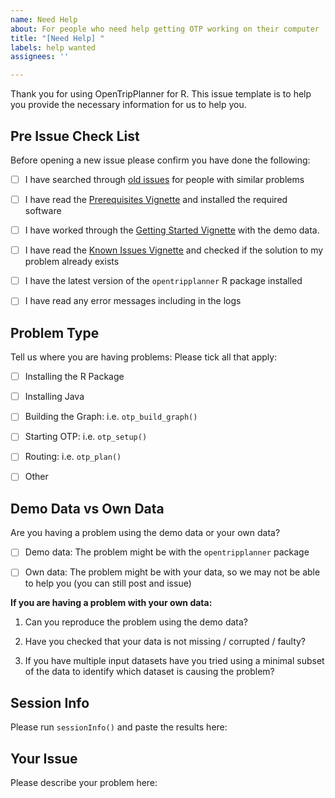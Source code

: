 ```yaml
---
name: Need Help
about: For people who need help getting OTP working on their computer
title: "[Need Help] "
labels: help wanted
assignees: ''

---
```


Thank you for using OpenTripPlanner for R. This issue template is to help you provide the necessary information for us to help you.

## Pre Issue Check List

Before opening a new issue please confirm you have done the following:

- [ ] I have searched through [old issues](https://github.com/ropensci/opentripplanner/issues?q=is%3Aissue) for people with similar problems

- [ ] I have read the [Prerequisites Vignette](https://docs.ropensci.org/opentripplanner/articles/prerequisites.html) and installed the required software

- [ ] I have worked through the [Getting Started Vignette](https://docs.ropensci.org/opentripplanner/articles/opentripplanner.html) with the demo data.

- [ ] I have read the [Known Issues Vignette](https://docs.ropensci.org/opentripplanner/articles/known_issues.html) and checked if the solution to my problem already exists

- [ ] I have the latest version of the `opentripplanner` R package installed

- [ ] I have read any error messages including in the logs

## Problem Type

Tell us where you are having problems: Please tick all that apply:

- [ ]  Installing the R Package

- [ ] Installing Java

- [ ] Building the Graph: i.e. `otp_build_graph()`

- [ ] Starting OTP: i.e. `otp_setup()`

- [ ] Routing: i.e. `otp_plan()`

- [ ] Other

## Demo Data vs Own Data

Are you having a problem using the demo data or your own data?

- [ ]  Demo data: The problem might be with the `opentripplanner` package

- [ ] Own data: The problem might be with your data, so we may not be able to help you (you can still post and issue)

**If you are having a problem with your own data:**

1.  Can you reproduce the problem using the demo data?

1. Have you checked that your data is not missing / corrupted / faulty?

1. If you have multiple input datasets have you tried using a minimal subset of the data to identify which dataset is causing the problem?

## Session Info

Please run `sessionInfo()` and paste the results here:

## Your Issue

Please describe your problem here:
